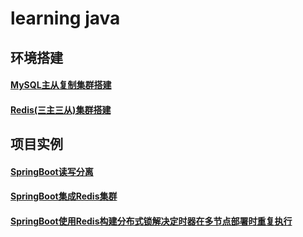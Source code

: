 # learning java

## 环境搭建
#### [MySQL主从复制集群搭建](./docker/mysql-cluster.md)
#### [Redis(三主三从)集群搭建](./docker/redis-cluster.md)

## 项目实例
#### [SpringBoot读写分离](./project/len-mysql/README.md)
#### [SpringBoot集成Redis集群](./project/len-redis/README.md)
#### [SpringBoot使用Redis构建分布式锁解决定时器在多节点部署时重复执行](./project/len-dislock/README.md)